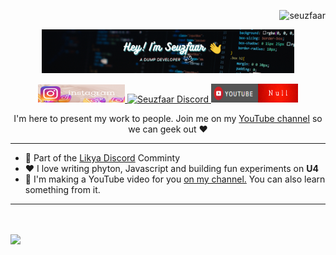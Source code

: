 <p align="right"> <img src="https://komarev.com/ghpvc/?username=seuzfaar&label=Profile%20views&color=0e75b6&style=flat" alt="seuzfaar" /> </p>

<p align="center"><a href="https://github.com/Seuzfaar"><img width="80%" alt="Hey! I'am Seuzfaar. A dump developer :)" src="./assets/gh-readme-header.png" /></a></p>

<p align="center">
  <a href="https://www.instagram.com/iselo911/">
    <img src="./assets/instagram.png" alt="Seuzfaar's instagram" height="29" width="139" /> 
  </a>
  <a href="https://discord.gg/SWhBEbMzW3">
    <img src="https://img.shields.io/discord/699608417039286293?logo=discord&style=for-the-badge&color=blue" alt="Seuzfaar Discord" height="30" width="139" />
  </a>
  <a href="http://youtube.com/seuzfaar?sub_confirmation=1">
    <img src="./assets/youtube.png" alt="Seuzfaar's Youtube Channel" height="30" width="139"/>
  </a>
</p>

<p align="center">I'm here to present my work to people. Join me on my <a href="http://youtube.com/seuzfaar?sub_confirmation=1">YouTube channel</a> so we can geek out ❤️</p>

---

- 🌟 Part of the <a href="https://discord.gg/SWhBEbMzW3">Likya Discord</a> Comminty
- ❤️ I love writing phyton, Javascript and building fun experiments on **U4** 
- 📸 I'm making a YouTube video for you <a href="http://youtube.com/seuzfaar?sub_confirmation=1">on my channel.</a> You can also learn something from it.

---

<a href="http://youtube.com/seuzfaar?sub_confirmation=1">
 <picture>
<source 
  srcset="https://github-readme-stats.vercel.app/api?username=Seuzfaar&show_icons=true&theme=transparent"
  media="(prefers-color-scheme: dark)"
/>
<source
  srcset="https://github-readme-stats.vercel.app/api?username=Seuzfaar&show_icons=true"
  media="(prefers-color-scheme: light), (prefers-color-scheme: no-preference)"
/>
 <br>
<br>
<img src="https://github-readme-stats.vercel.app/api/top-langs?username=seuzfaar&show_icons=true&locale=en&layout=compact" />
</picture></a>
